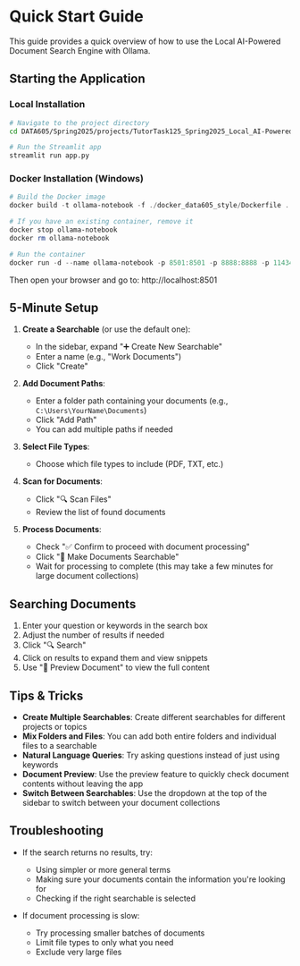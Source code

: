 # Quick Start Guide

This guide provides a quick overview of how to use the Local AI-Powered Document Search Engine with Ollama.

## Starting the Application

### Local Installation
```bash
# Navigate to the project directory
cd DATA605/Spring2025/projects/TutorTask125_Spring2025_Local_AI-Powered_Document_Search_Engine_with_Ollama

# Run the Streamlit app
streamlit run app.py
```

### Docker Installation (Windows)
```powershell
# Build the Docker image
docker build -t ollama-notebook -f ./docker_data605_style/Dockerfile .

# If you have an existing container, remove it
docker stop ollama-notebook
docker rm ollama-notebook

# Run the container
docker run -d --name ollama-notebook -p 8501:8501 -p 8888:8888 -p 11434:11434 -v ${PWD}:/app -v C:/Users:/data/home -v C:/Documents:/data/documents ollama-notebook
```

Then open your browser and go to: http://localhost:8501

## 5-Minute Setup

1. **Create a Searchable** (or use the default one):
   - In the sidebar, expand "➕ Create New Searchable"
   - Enter a name (e.g., "Work Documents")
   - Click "Create"

2. **Add Document Paths**:
   - Enter a folder path containing your documents (e.g., `C:\Users\YourName\Documents`)
   - Click "Add Path"
   - You can add multiple paths if needed

3. **Select File Types**:
   - Choose which file types to include (PDF, TXT, etc.)

4. **Scan for Documents**:
   - Click "🔍 Scan Files"
   - Review the list of found documents

5. **Process Documents**:
   - Check "✅ Confirm to proceed with document processing"
   - Click "🚀 Make Documents Searchable"
   - Wait for processing to complete (this may take a few minutes for large document collections)

## Searching Documents

1. Enter your question or keywords in the search box
2. Adjust the number of results if needed
3. Click "🔍 Search"
4. Click on results to expand them and view snippets
5. Use "📄 Preview Document" to view the full content

## Tips & Tricks

- **Create Multiple Searchables**: Create different searchables for different projects or topics
- **Mix Folders and Files**: You can add both entire folders and individual files to a searchable
- **Natural Language Queries**: Try asking questions instead of just using keywords
- **Document Preview**: Use the preview feature to quickly check document contents without leaving the app
- **Switch Between Searchables**: Use the dropdown at the top of the sidebar to switch between your document collections

## Troubleshooting

- If the search returns no results, try:
  - Using simpler or more general terms
  - Making sure your documents contain the information you're looking for
  - Checking if the right searchable is selected
  
- If document processing is slow:
  - Try processing smaller batches of documents
  - Limit file types to only what you need
  - Exclude very large files 